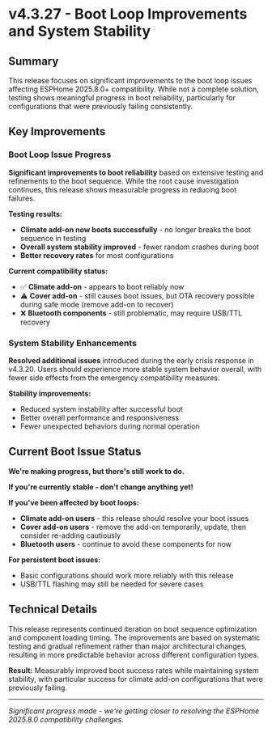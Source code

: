 # v4.3.27 - Boot Loop Improvements and System Stability

## Summary

This release focuses on significant improvements to the boot loop issues affecting ESPHome 2025.8.0+ compatibility.
While not a complete solution, testing shows meaningful progress in boot reliability,
particularly for configurations that were previously failing consistently.

## Key Improvements

### Boot Loop Issue Progress

**Significant improvements to boot reliability** based on extensive testing and refinements to the boot sequence.
While the root cause investigation continues, this release shows measurable progress in reducing boot failures.

**Testing results:**
- **Climate add-on now boots successfully** - no longer breaks the boot sequence in testing
- **Overall system stability improved** - fewer random crashes during boot
- **Better recovery rates** for most configurations

**Current compatibility status:**
- ✅ **Climate add-on** - appears to boot reliably now
- ⚠️ **Cover add-on** - still causes boot issues, but OTA recovery possible during safe mode (remove add-on to recover)
- ❌ **Bluetooth components** - still problematic, may require USB/TTL recovery

### System Stability Enhancements

**Resolved additional issues** introduced during the early crisis response in v4.3.20.
Users should experience more stable system behavior overall,
with fewer side effects from the emergency compatibility measures.

**Stability improvements:**
- Reduced system instability after successful boot
- Better overall performance and responsiveness
- Fewer unexpected behaviors during normal operation

## Current Boot Issue Status

**We're making progress, but there's still work to do.**

**If you're currently stable - don't change anything yet!**

**If you've been affected by boot loops:**
- **Climate add-on users** - this release should resolve your boot issues
- **Cover add-on users** - remove the add-on temporarily, update, then consider re-adding cautiously
- **Bluetooth users** - continue to avoid these components for now

**For persistent boot issues:**
- Basic configurations should work more reliably with this release
- USB/TTL flashing may still be needed for severe cases

## Technical Details

This release represents continued iteration on boot sequence optimization and component loading timing.
The improvements are based on systematic testing and gradual refinement rather than major architectural changes,
resulting in more predictable behavior across different configuration types.

**Result:** Measurably improved boot success rates while maintaining system stability,
with particular success for climate add-on configurations that were previously failing.

---

*Significant progress made - we're getting closer to resolving the ESPHome 2025.8.0 compatibility challenges.*
